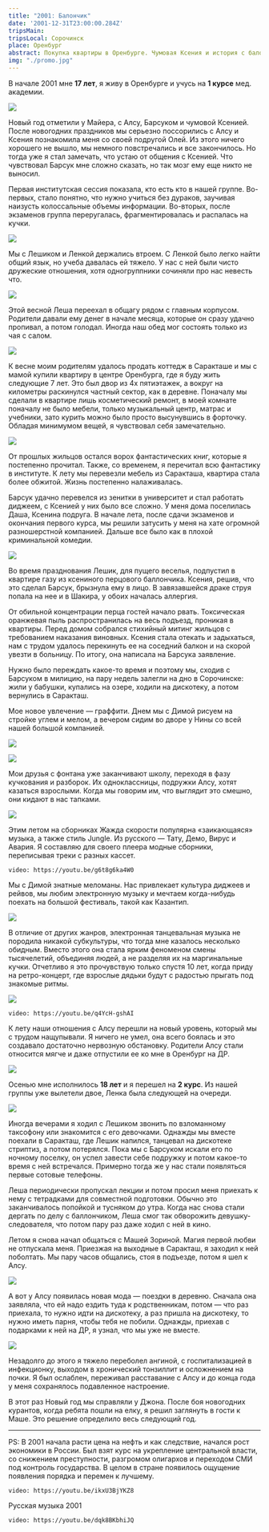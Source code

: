```yaml
---
title: "2001: Балончик"
date: '2001-12-31T23:00:00.284Z'
tripsMain: 
tripsLocal: Сорочинск
place: Оренбург
abstract: Покупка квартиры в Оренбурге. Чумовая Ксения и история с балончиком. Граффити и первый секс. Алсу и Маша. Тяжелая ангина.
img: "./promo.jpg"
---
```


В начале 2001 мне **17 лет**, я живу в Оренбурге и учусь на **1 курсе** мед. академии.

![](m/2001-ng.jpg)

Новый год отметили у Майера, с Алсу, Барсуком и чумовой Ксенией. После новогодних праздников мы серьезно поссорились с Алсу и Ксения познакомила меня со своей подругой Олей. Из этого ничего хорошего не вышло, мы немного повстречались и все закончилось. Но тогда уже я стал замечать, что устаю от общения с Ксенией. Что чувствовал Барсук мне сложно сказать, но так мозг ему еще никто не выносил.

Первая институтская сессия показала, кто есть кто в нашей группе. Во-первых, стало понятно, что нужно учиться без дураков, заучивая наизусть колоссальные объемы информации. Во-вторых, после экзаменов группа переругалась, фрагментировалась и распалась на кучки.

![](m/orgma-2k-2001-anat1.jpg)

Мы с Лешиком и Ленкой держались втроем. С Ленкой было легко найти общий язык, но учеба давалась ей тяжело. У нас с ней были чисто дружеские отношения, хотя одногруппники сочиняли про нас невесть что.

![](m/orgma-2k-2001-ped1.jpg)

Этой весной Леша переехал в общагу рядом с главным корпусом. Родители давали ему денег в начале месяца, которые он сразу удачно пропивал, а потом голодал. Иногда наш обед мог состоять только из чая с салом.

![](m/orgma-2k-2001-ped2.jpg)

К весне моим родителям удалось продать коттедж в Саракташе и мы с мамой купили квартиру в центре Оренбурга, где я буду жить следующие 7 лет. Это был двор из 4х пятиэтажек, а вокруг на километры раскинулся частный сектор, как в деревне. Поначалу мы сделали в квартире лишь косметический ремонт, в моей комнате поначалу не было мебели, только музыкальный центр, матрас и учебники, зато курить можно было просто высунувшись в форточку. Обладая минимумом вещей, я чувствовал себя замечательно.

![](dop/suhareva.jpg)

От прошлых жильцов остался ворох фантастических книг, которые я постепенно прочитал. Также, со временем, я перечитал всю фантастику в институте. К лету мы перевезли мебель из Саракташа, квартира стала более обжитой. Жизнь постепенно налаживалась.

Барсук удачно перевелся из зенитки в университет и стал работать диджеем, с Ксенией у них было все сложно. У меня дома поселилась Даша, Ксенина подруга. В начале лета, после сдачи экзаменов и окончания первого курса, мы решили затусить у меня на хате огромной разношерстной компанией. Дальше все было как в плохой криминальной комедии.

![](m/2001-ksenia.jpg)

Во время празднования Лешик, для пущего веселья, подпустил в квартире газу из ксениного перцового баллончика. Ксения, решив, что это сделал Барсук, брызнула ему в лицо. В завязавшейся драке струя попала на нее и в Шакира, у обоих началась аллергия.

От обильной концентрации перца гостей начало рвать. Токсическая оранжевая пыль распространилась на весь подъезд, проникая в квартиры. Перед домом собрался стихийный митинг жильцов с требованием наказания виновных. Ксения стала отекать и задыхаться, нам с трудом удалось перекинуть ее на соседний балкон и на скорой увезти в больницу. По итогу, она написала на Барсука заявление.

Нужно было переждать какое-то время и поэтому мы, сходив с Барсуком в милицию, на пару недель залегли на дно в Сорочинске: жили у бабушки, купались на озере, ходили на дискотеку, а потом вернулись в Саракташ.

Мое новое увлечение — граффити. Днем мы с Димой рисуем на стройке углем и мелом, а вечером сидим во дворе у Нины со всей нашей большой компанией.

![](m/2001-nina.jpg)

![](dop/all-graf.jpg)

Мои друзья с фонтана уже заканчивают школу, переходя в фазу кучкования и разборок. Их одноклассницы, подружки Алсу, хотят казаться взрослыми. Когда мы говорим им, что выглядит это смешно, они кидают в нас тапками.

![](m/2001-alsu-01.jpg)

Этим летом на сборниках Жажда скорости популярна «заикающаяся» музыка, а также стиль Jungle. Из русского — Тату, Демо, Вирус и Авария. Я составляю для своего плеера модные сборники, переписывая треки с разных кассет.

`video: https://youtu.be/g6t8g6ka4W0`

Мы с Димой знатные меломаны. Нас привлекает культура диджеев и рейвов, мы любим электронную музыку и мечтаем когда-нибудь поехать на большой фестиваль, такой как Казантип.

![](m/dima2001-2002-1.jpg)

В отличие от других жанров, электронная танцевальная музыка не породила никакой субкультуры, что тогда мне казалось несколько обидным. Вместо этого она стала ярким феноменом смены тысячелетий, объединяя людей, а не разделяя их на маргинальные кучки. Отчетливо я это прочувствую только спустя 10 лет, когда приду на ретро-концерт, где взрослые дядьки будут с радостью прыгать под знакомые ритмы.

![](dop/we.jpg)

`video: https://youtu.be/q4YcH-gshAI`

К лету наши отношения с Алсу перешли на новый уровень, который мы с трудом нащупывали. Я ничего не умел, она всего боялась и это создавало достаточно нервозную обстановку. Родители Алсу стали относится мягче и даже отпустили ее ко мне в Оренбург на ДР.

![](m/2001-dr.jpg)

Осенью мне исполнилось **18 лет** и я перешел на **2 курс**. Из нашей группы уже вылетели двое, Ленка была следующей на очереди.

![](m/orgma-2k-2002-lena.jpg)

Иногда вечерами я ходил с Лешиком звонить по взломанному таксофону или знакомится с его девочками. Однажды мы вместе поехали в Саракташ, где Лешик напился, танцевал на дискотеке стриптиз, а потом потерялся. Пока мы с Барсуком искали его по ночному поселку, он успел завести себе подружку и потом какое-то время с ней встречался. Примерно тогда же у нас стали появляться первые сотовые телефоны.

Леша периодически пропускал лекции и потом просил меня приехать к нему с тетрадками для совместной подготовки. Обычно это заканчивалось попойкой и тусняком до утра. Когда нас снова стали дергать по делу с баллончиком, Леша смог так обворожить девушку-следователя, что потом пару раз даже ходил с ней в кино.

Летом я снова начал общаться с Машей Зориной. Магия первой любви не отпускала меня. Приезжая на выходные в Саракташ, я заходил к ней поболтать. Мы пару часов общались, стоя в подъезде, потом я шел к Алсу.

![](m/2001-masha-dr.jpg)

А вот у Алсу появилась новая мода — поездки в деревню. Сначала она заявляла, что ей надо ездить туда к родственникам, потом — что раз приехала, то нужно идти на дискотеку, а раз пришла на дискотеку, то нужно иметь парня, чтобы тебя не побили. Однажды, приехав с подарками к ней на ДР, я узнал, что мы уже не вместе.

![](m/2001-alsu-02.jpg)

Незадолго до этого я тяжело переболел ангиной, с госпитализацией в инфекционку, выходом в хронический тонзиллит и осложнением на почки. Я был ослаблен, переживал расставание с Алсу и до конца года у меня сохранялось подавленное настроение.

В этот раз Новый год мы справляли у Джона. После боя новогодних курантов, когда ребята пошли на елку, я решил заглянуть в гости к Маше. Это решение определило весь следующий год.

---

PS: В 2001 начала расти цена на нефть и как следствие, начался рост экономики в России. Был взят курс на укрепление центральной власти, со снижением преступности, разгромом олигархов и переходом СМИ под контроль государства. В целом в стране появилось ощущение появления порядка и перемен к лучшему.

`video: https://youtu.be/ikxU3BjYKZ8`

Русская музыка 2001

`video: https://youtu.be/dqk8BKbhiJQ`

